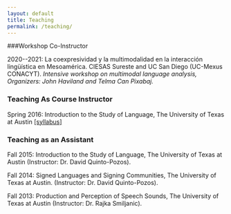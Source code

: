 ```yaml
---
layout: default
title: Teaching
permalink: /teaching/
---
```


###Workshop Co-Instructor

2020--2021: La coexpresividad y la multimodalidad en la interacción lingüística en Mesoamérica. CIESAS Sureste and UC San Diego (UC-Mexus CONACYT).
*Intensive workshop on multimodal language analysis, Organizers: John Haviland and Telma Can Pixabaj.*

### Teaching As Course Instructor

Spring 2016: Introduction to the Study of Language, The University of Texas at Austin
[[syllabus]](/PDFs/Syllabus_LIN306_Mesh_Apr272016.pdf)
### Teaching as an Assistant

Fall 2015: Introduction to the Study of Language, The University of Texas at Austin (Instructor: Dr. David Quinto-Pozos). 

Fall 2014: Signed Languages and Signing Communities, The University of Texas at Austin. (Instructor: Dr. David Quinto-Pozos).

Fall 2013: Production and Perception of Speech Sounds, The University of Texas at Austin (Instructor: Dr. Rajka Smiljanic).
